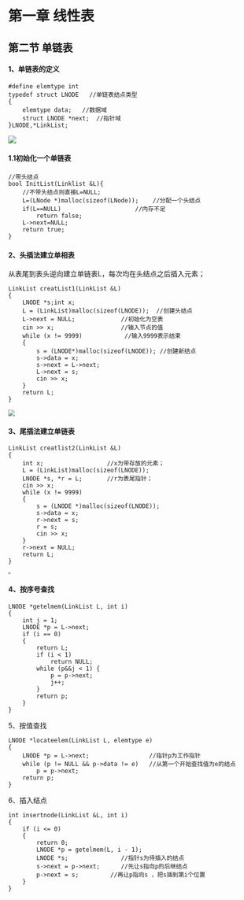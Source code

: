 # 第一章 线性表

## 第二节 单链表

#### 1、单链表的定义

```
#define elemtype int
typedef struct LNODE   //单链表结点类型
{
	elemtype data;   //数据域
	struct LNODE *next;  //指针域
}LNODE,*LinkList;
```

![](C:\Users\huan\Pictures\20180915205208781.png)

#### 1.1初始化一个单链表

```
//带头结点
bool InitList(Linklist &L){
	//不带头结点则直接L=NULL;
	L=(LNode *)malloc(sizeof(LNode));    //分配一个头结点
	if(L==NULL)						//内存不足
		return false;
	L->next=NULL;
	return true;
}

```



#### 2、头插法建立单相表

从表尾到表头逆向建立单链表L，每次均在头结点之后插入元素；

```
LinkList creatList1(LinkList &L)
{
	LNODE *s;int x;				
	L = (LinkList)malloc(sizeof(LNODE));  //创建头结点
	L->next = NULL;  			//初始化为空表
	cin >> x;   				//输入节点的值
	while (x != 9999)  			 //输入9999表示结束
	{
		s = (LNODE*)malloc(sizeof(LNODE)); //创建新结点
		s->data = x;
		s->next = L->next;
		L->next = s;
		cin >> x;
	}
	return L;
}
```

<img src="C:\Users\huan\Pictures\timg (1).jpg" style="zoom:80%;" />

#### 3、尾插法建立单链表

```
LinkList creatlist2(LinkList &L)
{
	int x;					//x为带存放的元素；
	L = (LinkList)malloc(sizeof(LNODE));
	LNODE *s, *r = L;		//r为表尾指针；
	cin >> x;
	while (x != 9999)
	{
		s = (LNODE *)malloc(sizeof(LNODE));
		s->data = x;
		r->next = s;
		r = s;
		cin >> x;
	}
	r->next = NULL;
	return L;
}
```

<img src="C:\Users\huan\Pictures\20180926194847575.png" style="zoom: 33%;" />

#### 4、按序号查找

```
LNODE *getelmem(LinkList L, int i)
{
	int j = 1;
	LNODE *p = L->next;
	if (i == 0)
	{
		return L;
		if (i < 1)
			return NULL;
		while (p&&j < 1) {
			p = p->next;
			j++;
		}
		return p;
	}
}
```

5、按值查找

```
LNODE *locateelem(LinkList L, elemtype e)
{
	LNODE *p = L->next;       			//指针p为工作指针
	while (p != NULL && p->data != e)   //从第一个开始查找值为e的结点
		p = p->next;
	return p;
}
```

6、插入结点

```
int insertnode(LinkList &L, int i)
{
	if (i <= 0)	
	{
		return 0;
		LNODE *p = getelmem(L, i - 1);
		LNODE *s;				//指针s为待插入的结点
		s->next = p->next; 		//先让s指向p的后继结点
		p->next = s;		 //再让p指向s ，把s插到第i个位置
	}
}
```

